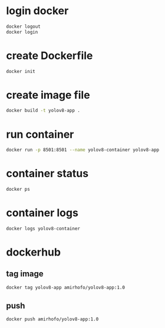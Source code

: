 # login docker
```bash
docker logout   
docker login
```

# create Dockerfile
```bash
docker init
```

# create image file
```bash
docker build -t yolov8-app .
```

# run container
```bash
docker run -p 8501:8501 --name yolov8-container yolov8-app
```

# container status
```bash
docker ps
```

# container logs
```bash
docker logs yolov8-container
```

# dockerhub

## tag image
```bash
docker tag yolov8-app amirhofo/yolov8-app:1.0
```
## push
```bash
docker push amirhofo/yolov8-app:1.0
```